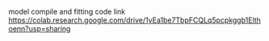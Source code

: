 model compile and fitting code link
https://colab.research.google.com/drive/1yEa1be7TbpFCQLq5pcpkggb1Elthoenn?usp=sharing
